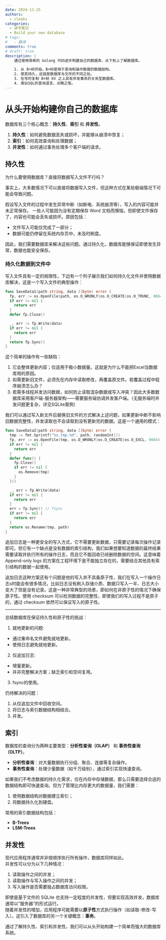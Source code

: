 ```yaml
---
date: 2024-11-25
authors:
  - cloaks
categories:
  - 读书笔记
  - Build your own database
# tags:
#   - 翻译
comments: true
# draft: true
description: |
    通过使用简单的 Golang 代码逐步构建自己的数据库，从下到上了解数据库。

    1. 从 B+树开始，B+树是用于查询和操作数据的数据结构。
    2. 使其持久，这就是数据库与文件的不同之处。
    3. 在写时复制 B+树 KV 之上具有并发事务的关系型数据库。
    4. 类似SQL的查询语言，点睛之笔。
---
```


# 从头开始构建你自己的数据库

数据库有三个核心概念：**持久性**、**索引** 和 **并发性**。

1. **持久性**：如何避免数据丢失或损坏，并能够从崩溃中恢复；
2. **索引**：如何高效查询和处理数据；
3. **并发性**：如何通过事务处理多个客户端的请求。

<!-- more -->

## 持久性

为什么要使用数据库？直接将数据写入文件不行吗？  

事实上，大多数情况下可以直接将数据写入文件，但这种方式在某些极端情况下可能会导致问题。

假设写入文件的过程中发生异常中断（如断电、系统崩溃等），写入的内容可能并未正常保存。  一些人可能因为没有定期保存 Word 文档而懊恼，但即使文件保存了，内容也可能会丢失或损坏。原因包括：

- 文件写入可能仅完成了一部分；
- 数据可能仍停留在系统内存页中，未及时刷盘。

因此，我们需要数据库来解决这些问题。通过持久化，数据库能够保证即使发生异常，数据也能安全保存。

### 持久化数据到文件中

写入文件具有一定的局限性，下边有一个列子展示我们如何持久化文件并使用数据库解决，这是一个写入文件的典型操作：

```go
func SaveData1(path string, data []byte) error {
  fp, err := os.OpenFile(path, os.O_WRONLY|os.O_CREATE|os.O_TRUNC, 0664)
  if err != nil {
    return err
  }
  defer fp.Close()

  _, err := fp.Write(data)
  if err != nil {
    return err
  }
  return fp.Sync() 
}
```

这个简单的操作有一些缺陷：

1. 它会整体更新内容；仅适用于极小数据量。这就是为什么不能把Excel当数据库用的原因。  
2. 如需更新旧文件，必须先在内存中读取修改，再覆盖原文件。若覆盖过程中程序崩溃怎么办？  
3. 若需多线程并发访问数据，如何防止读取混杂数据或写入冲突？因此大多数数据库采用客户端-服务器架构——需要服务端协调并发客户端。（无服务端时并发问题更复杂，详见SQLite案例）

我们可以通过写入新文件后替换旧文件的方式解决上述问题，如果更新中断不影响旧数据完整性，并发读取也不会读取到没有更新完的数据。这是一个通用的模式：

```go
func SaveData2(path string, data []byte) error {
  tmp := fmt.Sprintf("%s.tmp.%d", path, randomInt())
  fp, err := os.OpenFile(tmp, os.O_WRONLY|os.O_CREATE|os.O_EXCL, 0664)
  if err != nil {
    return err
  }
  defer func() {
    fp.Close()
    if err != nil {
      os.Remove(tmp)
    }
  }()

  _, err = fp.Write(data)
  if err != nil {
    return err
  }
  err = fp.Sync() // fsync
  if err != nil {
    return err
  }
  return os.Rename(tmp, path)
}
```

追加日志是一种更安全的写入方式，它不需要更新数据，只需要记录每次操作记录即可。但它有一个缺点是没有数据的索引结构，我们如果想要知道数据的最终结果需要读取并执行所有的操作日志，而且它不能回收已经删除数据的空间。这意味着 Append-only logs 的方案在工程环境下是不能独立存在的，需要结合其他具有索引结构的数据一起使用。

追加日志这种方案还有个问题是他的写入并不具备原子性，我们在写入一个操作日志s时能会有很多情况，比如日志没有刷入存储介质、数据只写入一半、日志大小变大了但是没有记录。这是一种非常典型的场景，即如何在非原子性的情况下确保原子性。使用 checksum 可以检测数据的完整性，即使我们的写入过程不是原子的，通过 checksum 依然可以保证写入的原子性。

---

总结数据库在保证持久性和原子性的挑战：

1. 就地更新的问题: 
  
  * 通过重命名文件避免就地更新。  
  * 使用日志避免就地更新。  

2. 仅追加日志: 

  * 增量更新。  
  * 并非完整解决方案；缺乏索引和空间复用。  

3. fsync的使用。  

仍待解决的问题：

1. 从仅追加文件中回收空间。
2. 将日志与索引数据结构相结合。
3. 并发。

## 索引

数据库的查询分为两种主要类型：**分析性查询（OLAP）** 和 **事务性查询（OLTP）**。

- **分析性查询**：对大量数据执行分组、聚合、连接等复杂操作。
- **事务性查询**：处理少量数据（如千万级别），通过索引实现快速查询。

如果我们不考虑数据的持久化需求，仅在内存中存储数据，那么只需要选择合适的数据结构即可快速查询。但为了管理比内存更大的数据量，我们需要：

1. 使用数据结构对数据建立索引；
2. 将数据持久化到硬盘。

常用的索引数据结构包括：

- **B-Trees**  
- **LSM-Trees**

## 并发性

现代应用程序通常并非按顺序执行所有操作，数据库同样如此。  
并发性可以分为以下几种情况：

1. 读取操作之间的并发；
2. 读取操作与写入操作之间的并发；
3. 写入操作是否需要独占数据库访问权限。

即使是基于文件的 SQLite 也支持一定程度的并发性，但要实现高效并发，数据库通常以“服务器”的形式运行。  
随着并发性的增加，应用程序可能需要以**原子性**方式执行操作（如读取-修改-写入）。这引入了数据库的另一个关键概念：**事务**。

通过了解持久性、索引和并发性，我们可以从头开始构建一个简单而强大的数据库系统。